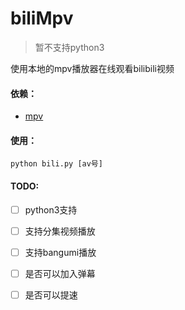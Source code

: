 # biliMpv  
> 暂不支持python3  

使用本地的mpv播放器在线观看bilibili视频  

#### 依赖：  
* [mpv](https://github.com/mpv-player/mpv) 

#### 使用：  
`python bili.py [av号]`  

#### TODO:  
- [ ] python3支持
- [ ] 支持分集视频播放  
- [ ] 支持bangumi播放  
- [ ] 是否可以加入弹幕    
- [ ] 是否可以提速  

